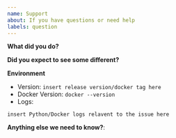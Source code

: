 ```yaml
---
name: Support
about: If you have questions or need help
labels: question
---
```


**What did you do?**

**Did you expect to see some different?**

**Environment**

* Version: `insert release version/docker tag here`
* Docker Version: `docker --version` <!-- Replace the command with its output. -->
* Logs:

```
insert Python/Docker logs relavent to the issue here
```

**Anything else we need to know?**:
